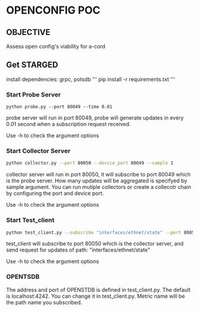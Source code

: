 #  OPENCONFIG POC 

## OBJECTIVE 
Assess open config's viability for a-cord

## Get STARGED
install dependencies: grpc, potsdb
'''
pip install -r requirements.txt
'''
### Start Probe Server
```
python probe.py --port 80049 --time 0.01
```
probe server will run in port 80049, probe will generate updates in every 0.01 second when a subscription request received.

Use -h to check the argument options
### Start Collector Server 
```sh
python collector.py --port 80050 --device_port 80049 --sample 1 
```
collector server will run in port 80050, it will subscribe to port 80049 which is the probe server. How many updates will be aggregated is specifyed by sample argument.
You can run mutiple collectors or create a collecotr chain by configuring the port and device port.

Use -h to check the argument options
### Start Test_client 
```sh
python test_client.py --subscribe "interfaces/ethnet/state" --port 80050
```
test_client will subscribe to port 80050 which is the collector server, and send request for updates of path: "interfaces/ethnet/state"

Use -h to check the argument options
### OPENTSDB
The address and port of OPENSTDB is defined in test_client.py. The default is localhost:4242. You can change it in test_client.py. Metric name will be the path name you subscribed.

